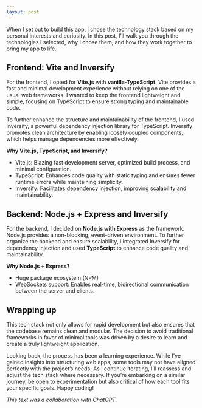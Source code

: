 ```yaml
---
layout: post
---
```

When I set out to build this app, I chose the technology stack based on my personal interests and curiosity. 
In this post, I’ll walk you through the technologies I selected, why I chose them, and how they work together to bring my app to life.

## Frontend: Vite and Inversify
For the frontend, I opted for **Vite.js** with **vanilla-TypeScript**.
Vite provides a fast and minimal development experience without relying on one of the usual web frameworks. 
I wanted to keep the frontend lightweight and simple, focusing on TypeScript to ensure strong typing and maintainable code.

To further enhance the structure and maintainability of the frontend, I used Inversify, a powerful dependency injection library for TypeScript. 
Inversify promotes clean architecture by enabling loosely coupled components, which helps manage dependencies more effectively.

**Why Vite.js, TypeScript, and Inversify?**
* Vite.js: Blazing fast development server, optimized build process, and minimal configuration.
* TypeScript: Enhances code quality with static typing and ensures fewer runtime errors while maintaining simplicity.
* Inversify: Facilitates dependency injection, improving scalability and maintainability.

## Backend: Node.js + Express and Inversify
For the backend, I decided on **Node.js with Express** as the framework. 
Node.js provides a non-blocking, event-driven environment.
To further organize the backend and ensure scalability, I integrated Inversify for dependency injection and used **TypeScript** to enhance code quality and maintainability.

**Why Node.js + Express?**
* Huge package ecosystem (NPM)
* WebSockets support: Enables real-time, bidirectional communication between the server and clients.

## Wrapping up
This tech stack not only allows for rapid development but also ensures that the codebase remains clean and modular. 
The decision to avoid traditional frameworks in favor of minimal tools was driven by a desire to learn and create a truly lightweight application.

Looking back, the process has been a learning experience. 
While I’ve gained insights into structuring  web apps, some tools may not have aligned perfectly with the project’s needs. 
As I continue iterating, I’ll reassess and adjust the tech stack where necessary. 
If you’re embarking on a similar journey, be open to experimentation but also critical of how each tool fits your specific goals. 
Happy coding!

*This text was a collaboration with ChatGPT.*